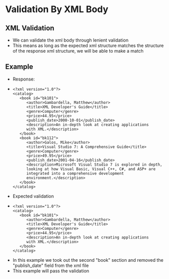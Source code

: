 # Validation By XML Body

## XML Validation

* We can validate the xml body through lenient validation
* This means as long as the expected xml structure matches the structure of the response xml structure, we will be able to make a match

## Example

* Response:
* ```text
  <?xml version="1.0"?>
  <catalog>
     <book id="bk101">
        <author>Gambardella, Matthew</author>
        <title>XML Developer's Guide</title>
        <genre>Computer</genre>
        <price>44.95</price>
        <publish_date>2000-10-01</publish_date>
        <description>An in-depth look at creating applications 
        with XML.</description>
     </book>
     <book id="bk112">
        <author>Galos, Mike</author>
        <title>Visual Studio 7: A Comprehensive Guide</title>
        <genre>Computer</genre>
        <price>49.95</price>
        <publish_date>2001-04-16</publish_date>
        <description>Microsoft Visual Studio 7 is explored in depth,
        looking at how Visual Basic, Visual C++, C#, and ASP+ are 
        integrated into a comprehensive development 
        environment.</description>
     </book>
  </catalog>
  ```
* Expected validation
* ```text
  <?xml version="1.0"?>
  <catalog>
     <book id="bk101">
        <author>Gambardella, Matthew</author>
        <title>XML Developer's Guide</title>
        <genre>Computer</genre>
        <price>44.95</price>
        <description>An in-depth look at creating applications 
        with XML.</description>
     </book>
  </catalog>
  ```
* In this example we took out the second "book" section and removed the "publish\_date" field from the xml file 
* This example will pass the validation

